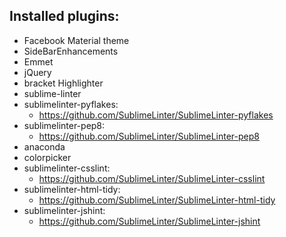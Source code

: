 ## Installed plugins:

+ Facebook Material theme
+ SideBarEnhancements
+ Emmet
+ jQuery
+ bracket Highlighter
+ sublime-linter
+ sublimelinter-pyflakes:
    - https://github.com/SublimeLinter/SublimeLinter-pyflakes
+ sublimelinter-pep8:
    - https://github.com/SublimeLinter/SublimeLinter-pep8
+ anaconda
+ colorpicker
+ sublimelinter-csslint:
    - https://github.com/SublimeLinter/SublimeLinter-csslint
+ sublimelinter-html-tidy:
    - https://github.com/SublimeLinter/SublimeLinter-html-tidy
+ sublimelinter-jshint:
    - https://github.com/SublimeLinter/SublimeLinter-jshint

